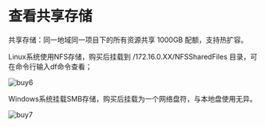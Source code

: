 # 查看共享存储

共享存储：同一地域同一项目下的所有资源共享 1000GB 配额，支持热扩容。

Linux系统使用NFS存储，购买后挂载到 /172.16.0.XX/NFSSharedFiles 目录，可在命令行输入df命令查看；

![buy6](../../epc/images/buy6.png)

Windows系统挂载SMB存储，购买后挂载为一个网络盘符，与本地盘使用无异。

![buy7](../../epc/images/buy7.png)